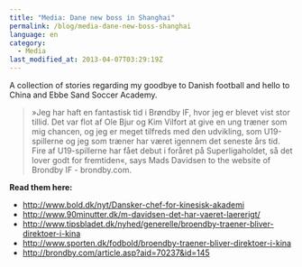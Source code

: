 ```yaml
---
title: "Media: Dane new boss in Shanghai"
permalink: /blog/media-dane-new-boss-shanghai
language: en
category:
  - Media
last_modified_at: 2013-04-07T03:29:19Z
---
```


A collection of stories regarding my goodbye to Danish football and hello to China and Ebbe Sand Soccer Academy.

> »Jeg har haft en fantastisk tid i Brøndby IF, hvor jeg er blevet vist stor tillid. Det var flot af Ole Bjur og Kim Vilfort at give en ung træner som mig chancen, og jeg er meget tilfreds med den udvikling, som U19-spillerne og jeg som træner har været igennem det seneste års tid. Fire af U19-spillerne har fået debut i foråret på Superligaholdet, så det lover godt for fremtiden«, says Mads Davidsen to the website of Brondby IF - brondby.com.

**Read them here:**

- http://www.bold.dk/nyt/Dansker-chef-for-kinesisk-akademi
- http://www.90minutter.dk/m-davidsen-det-har-vaeret-laererigt/
- http://www.tipsbladet.dk/nyhed/generelle/broendby-traener-bliver-direktoer-i-kina
- http://www.sporten.dk/fodbold/broendby-traener-bliver-direktoer-i-kina
- http://brondby.com/article.asp?aid=70237&id=145
